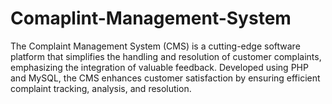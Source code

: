 # Comaplint-Management-System
The Complaint Management System (CMS) is a cutting-edge software platform that simplifies the handling and resolution of customer complaints, emphasizing the integration of valuable feedback. Developed using PHP and MySQL, the CMS enhances customer satisfaction by ensuring efficient complaint tracking, analysis, and resolution.

